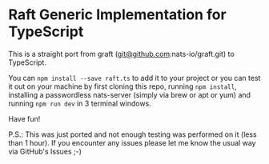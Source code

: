 # Raft Generic Implementation for TypeScript

This is a straight port from graft (git@github.com:nats-io/graft.git) to TypeScript.

You can ```npm install --save raft.ts``` to add it to your project or you can test it out on your machine by first cloning this repo, running ```npm install```, installing a passwordless nats-server (simply via brew or apt or yum) and running ```npm run dev``` in 3 terminal windows.

Have fun!

P.S.: This was just ported and not enough testing was performed on it (less than 1 hour). If you encounter any issues please let me know the usual way via GitHub's Issues ;-)

